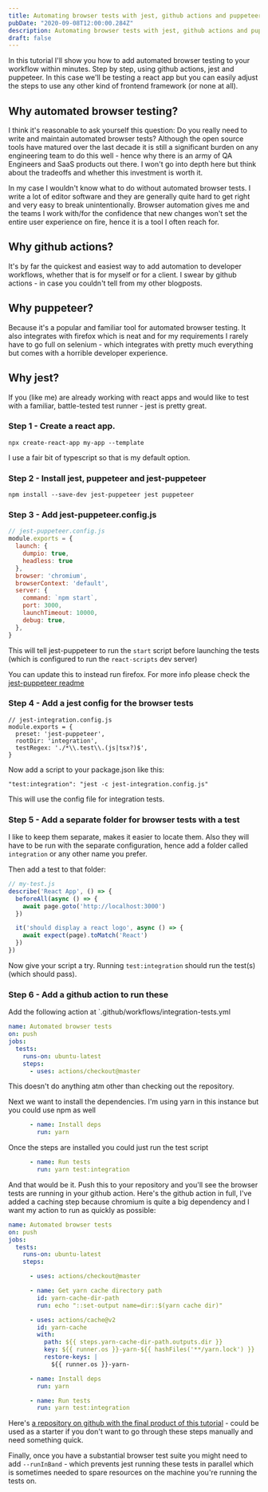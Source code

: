 ```yaml
---
title: Automating browser tests with jest, github actions and puppeteer
pubDate: "2020-09-08T12:00:00.284Z"
description: Automating browser tests with jest, github actions and puppeteer
draft: false
---
```


In this tutorial I'll show you how to add automated browser testing to your workflow within minutes. Step by step, using github actions, jest and puppeteer. In this case we'll be testing a react app but you can easily adjust the steps to use any other kind of frontend framework (or none at all).

## Why automated browser testing?
I think it's reasonable to ask yourself this question: Do you really need to write and maintain automated browser tests? Although the open source tools have matured over the last decade it is still a significant burden on any engineering team to do this well - hence why there is an army of QA Engineers and SaaS products out there. I won't go into depth here but think about the tradeoffs and whether this investment is worth it. 

In my case I wouldn't know what to do without automated browser tests. I write a lot of editor software and they are generally quite hard to get right and very easy to break unintentionally. Browser automation gives me and the teams I work with/for the confidence that new changes won't set the entire user experience on fire, hence it is a tool I often reach for.

## Why github actions?
It's by far the quickest and easiest way to add automation to developer workflows, whether that is for myself or for a client. I swear by github actions - in case you couldn't tell from my other blogposts.

## Why puppeteer?
Because it's a popular and familiar tool for automated browser testing. It also integrates with firefox which is neat and for my requirements I rarely have to go full on selenium - which integrates with pretty much everything but comes with a horrible developer experience.

## Why jest?
If you (like me) are already working with react apps and would like to test with a familiar, battle-tested test runner - jest is pretty great.

### Step 1 - Create a react app.

```
npx create-react-app my-app --template
```

I use a fair bit of typescript so that is my default option.

### Step 2 - Install jest, puppeteer and jest-puppeteer

```
npm install --save-dev jest-puppeteer jest puppeteer
```

### Step 3 - Add jest-puppeteer.config.js

```js
// jest-puppeteer.config.js
module.exports = {
  launch: {
    dumpio: true,
    headless: true
  },
  browser: 'chromium',
  browserContext: 'default',
  server: {
    command: `npm start`,
    port: 3000,
    launchTimeout: 10000,
    debug: true,
  },
}
```

This will tell jest-puppeteer to run the `start` script before launching the tests (which is configured to run the `react-scripts` dev server)

You can update this to instead run firefox. For more info please check the [jest-puppeteer readme](https://github.com/smooth-code/jest-puppeteer/)

### Step 4 - Add a jest config for the browser tests

```
// jest-integration.config.js
module.exports = {
  preset: 'jest-puppeteer',
  rootDir: 'integration',
  testRegex: './*\\.test\\.(js|tsx?)$',
}
```

Now add a script to your package.json like this:

```
"test:integration": "jest -c jest-integration.config.js"
```

This will use the config file for integration tests.

### Step 5 - Add a separate folder for browser tests with a test

I like to keep them separate, makes it easier to locate them. Also they will have to be run with the separate configuration, hence add a folder called `integration` or any other name you prefer.

Then add a test to that folder:

```js
// my-test.js
describe('React App', () => {
  beforeAll(async () => {
    await page.goto('http://localhost:3000')
  })

  it('should display a react logo', async () => {
    await expect(page).toMatch('React')
  })
})
```

Now give your script a try. Running `test:integration` should run the test(s) (which should pass).

### Step 6 - Add a github action to run these 

Add the following action at `.github/workflows/integration-tests.yml

```yml
name: Automated browser tests
on: push
jobs:
  tests:
    runs-on: ubuntu-latest
    steps:
      - uses: actions/checkout@master
```

This doesn't do anything atm other than checking out the repository.

Next we want to install the dependencies. I'm using yarn in this instance but you could use npm as well

```yml
      - name: Install deps
        run: yarn
```

Once the steps are installed you could just run the test script

```yml
      - name: Run tests
        run: yarn test:integration
```

And that would be it. Push this to your repository and you'll see the browser tests are running in your github action. Here's the github action in full, I've added a caching step because chromium is quite a big dependency and I want my action to run as quickly as possible:

```yml
name: Automated browser tests
on: push
jobs:
  tests:
    runs-on: ubuntu-latest
    steps:

      - uses: actions/checkout@master

      - name: Get yarn cache directory path
        id: yarn-cache-dir-path
        run: echo "::set-output name=dir::$(yarn cache dir)"

      - uses: actions/cache@v2
        id: yarn-cache
        with:
          path: ${{ steps.yarn-cache-dir-path.outputs.dir }}
          key: ${{ runner.os }}-yarn-${{ hashFiles('**/yarn.lock') }}
          restore-keys: |
            ${{ runner.os }}-yarn-

      - name: Install deps
        run: yarn

      - name: Run tests
        run: yarn test:integration
```

Here's [a repository on github with the final product of this tutorial](https://github.com/juliankrispel/jest-puppeteer-github-action-tests) - could be used as a starter if you don't want to go through these steps manually and need something quick.

Finally, once you have a substantial browser test suite you might need to add `--runInBand` - which prevents jest running these tests in parallel which is sometimes needed to spare resources on the machine you're running the tests on.